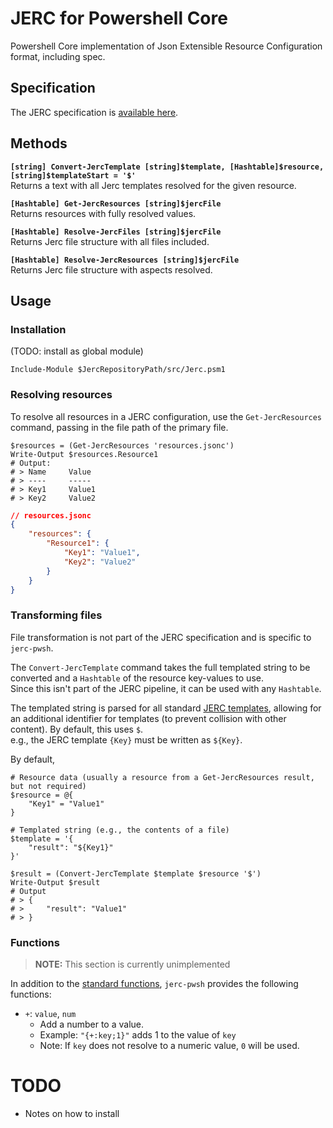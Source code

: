 # JERC for Powershell Core
Powershell Core implementation of Json Extensible Resource Configuration format, including spec.

## Specification
The JERC specification is [available here](jerc-spec/spec.md).

## Methods
**`[string] Convert-JercTemplate [string]$template, [Hashtable]$resource, [string]$templateStart = '$'`**  
Returns a text with all Jerc templates resolved for the given resource.

**`[Hashtable] Get-JercResources [string]$jercFile`**  
Returns resources with fully resolved values.

**`[Hashtable] Resolve-JercFiles [string]$jercFile`**  
Returns Jerc file structure with all files included.

**`[Hashtable] Resolve-JercResources [string]$jercFile`**  
Returns Jerc file structure with aspects resolved.

## Usage
### Installation
(TODO: install as global module)
```pwsh
Include-Module $JercRepositoryPath/src/Jerc.psm1
```

### Resolving resources
To resolve all resources in a JERC configuration, use the `Get-JercResources` command, passing in the file path of the primary file.

```pwsh
$resources = (Get-JercResources 'resources.jsonc')
Write-Output $resources.Resource1
# Output:
# > Name     Value
# > ----     -----
# > Key1     Value1
# > Key2     Value2
```
```json
// resources.jsonc
{
    "resources": {
        "Resource1": {
            "Key1": "Value1",
            "Key2": "Value2"
        }
    }
}
```

### Transforming files
File transformation is not part of the JERC specification and is specific to `jerc-pwsh`.

The `Convert-JercTemplate` command takes the full templated string to be converted and a `Hashtable` of the resource key-values to use.  
Since this isn't part of the JERC pipeline, it can be used with any `Hashtable`.

The templated string is parsed for all standard [JERC templates](jerc-spec/templates.md), allowing for an additional identifier for templates (to prevent collision with other content). By default, this uses `$`.  
e.g., the JERC template `{Key}` must be written as `${Key}`.

By default, 

```pwsh
# Resource data (usually a resource from a Get-JercResources result, but not required)
$resource = @{
    "Key1" = "Value1"
}

# Templated string (e.g., the contents of a file)
$template = '{
    "result": "${Key1}"
}'

$result = (Convert-JercTemplate $template $resource '$')
Write-Output $result
# Output
# > {
# >     "result": "Value1"
# > }
```

### Functions
> **NOTE:** This section is currently unimplemented

In addition to the [standard functions](jerc-spec/templates.md#functions), `jerc-pwsh` provides the following functions:

* `+`: `value`, `num`
  * Add a number to a value.
  * Example: `"{+:key;1}"` adds 1 to the value of `key`
  * Note: If `key` does not resolve to a numeric value, `0` will be used.

# TODO
* Notes on how to install